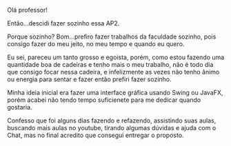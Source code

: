 Olá professor!

Então...descidi fazer sozinho essa AP2.

Porque sozinho? Bom...prefiro fazer trabalhos
da faculdade sozinho, pois consigo fazer do
meu jeito, no meu tempo e quando eu quero.

Eu sei, pareceu um tanto grosso e egoista,
porém, como estou fazendo uma quantidade boa 
de cadeiras e tenho mais o meu trabalho,
não é todo dia que consigo focar nessa cadeira, 
e infelizmente as vezes não tenho ânimo ou
energia para sentar e fazer então prefiri fazer sozinho.

Minha ideia inicial era fazer uma interface gráfica usando
Swing ou JavaFX, porém acabei não tendo tempo suficienete 
para me dedicar quando gostaria.

Confesso que foi alguns dias fazendo e refazendo,
assistindo suas aulas, buscando mais aulas no youtube,
tirando algumas dúvidas e ajuda com o Chat, mas no final
acredito que consegui entregar o proposto.